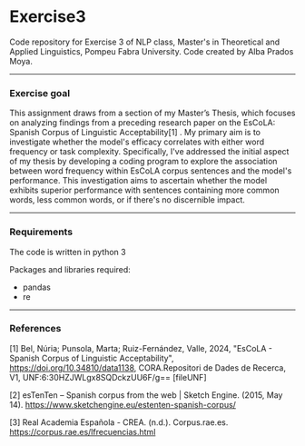 # Exercise3
Code repository for Exercise 3 of NLP class, Master's in Theoretical and Applied Linguistics, Pompeu Fabra University.
Code created by Alba Prados Moya.

*** 
### Exercise goal
This assignment draws from a section of my Master’s Thesis, which focuses on analyzing findings from a preceding research paper on the EsCoLA: Spanish Corpus of Linguistic Acceptability[1] . My primary aim is to investigate whether the model's efficacy correlates with either word frequency or task complexity. Specifically, I've addressed the initial aspect of my thesis by developing a coding program to explore the association between word frequency within EsCoLA corpus sentences and the model's performance. This investigation aims to ascertain whether the model exhibits superior performance with sentences containing more common words, less common words, or if there's no discernible impact.

*** 
### Requirements
The code is written in python 3

Packages and libraries required:
  * pandas
  * re

***

### References

[1] Bel, Núria; Punsola, Marta; Ruiz-Fernández, Valle, 2024, "EsCoLA - Spanish Corpus of Linguistic Acceptability", https://doi.org/10.34810/data1138, CORA.Repositori de Dades de Recerca, V1, UNF:6:30HZJWLgx8SQDckzUU6F/g== [fileUNF]

[2] esTenTen – Spanish corpus from the web | Sketch Engine. (2015, May 14). https://www.sketchengine.eu/estenten-spanish-corpus/

[3] Real Academia Española - CREA. (n.d.). Corpus.rae.es. https://corpus.rae.es/lfrecuencias.html
